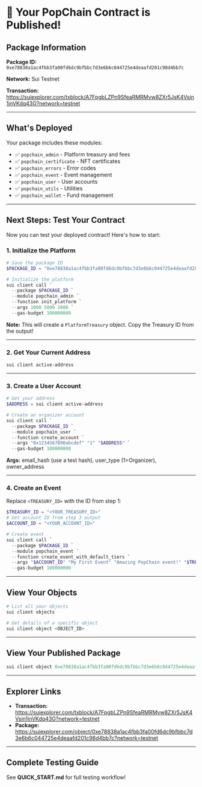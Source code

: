 # 🎉 Your PopChain Contract is Published!

## Package Information

**Package ID:** `0xe78838a1ac4fbb3fa00fd6dc9bfbbc7d3e6b6c044725e4deaafd201c98d4bb7c`

**Network:** Sui Testnet

**Transaction:** https://suiexplorer.com/txblock/A7FpgbLZPn9SfeaRMRMvw8ZXr5JsK4Vsin1inVKdq43G?network=testnet

---

## What's Deployed

Your package includes these modules:
- ✅ `popchain_admin` - Platform treasury and fees
- ✅ `popchain_certificate` - NFT certificates
- ✅ `popchain_errors` - Error codes
- ✅ `popchain_event` - Event management
- ✅ `popchain_user` - User accounts
- ✅ `popchain_utils` - Utilities
- ✅ `popchain_wallet` - Fund management

---

## Next Steps: Test Your Contract

Now you can test your deployed contract! Here's how to start:

### 1. Initialize the Platform

```powershell
# Save the package ID
$PACKAGE_ID = "0xe78838a1ac4fbb3fa00fd6dc9bfbbc7d3e6b6c044725e4deaafd201c98d4bb7c"

# Initialize the platform
sui client call `
  --package $PACKAGE_ID `
  --module popchain_admin `
  --function init_platform `
  --args 1000 5000 2000 `
  --gas-budget 100000000
```

**Note:** This will create a `PlatformTreasury` object. Copy the Treasury ID from the output!

---

### 2. Get Your Current Address

```powershell
sui client active-address
```

---

### 3. Create a User Account

```powershell
# Get your address
$ADDRESS = sui client active-address

# Create an organizer account
sui client call `
  --package $PACKAGE_ID `
  --module popchain_user `
  --function create_account `
  --args "0x1234567890abcdef" "1" "$ADDRESS" `
  --gas-budget 100000000
```

**Args:** email_hash (use a test hash), user_type (1=Organizer), owner_address

---

### 4. Create an Event

Replace `<TREASURY_ID>` with the ID from step 1:

```powershell
$TREASURY_ID = "<YOUR_TREASURY_ID>"
# Get account ID from step 3 output
$ACCOUNT_ID = "<YOUR_ACCOUNT_ID>"

# Create event
sui client call `
  --package $PACKAGE_ID `
  --module popchain_event `
  --function create_event_with_default_tiers `
  --args "$ACCOUNT_ID" "My First Event" "Amazing PopChain event!" "$TREASURY_ID" `
  --gas-budget 100000000
```

---

## View Your Objects

```powershell
# List all your objects
sui client objects

# Get details of a specific object
sui client object <OBJECT_ID>
```

---

## View Your Published Package

```powershell
sui client object 0xe78838a1ac4fbb3fa00fd6dc9bfbbc7d3e6b6c044725e4deaafd201c98d4bb7c
```

---

## Explorer Links

- **Transaction:** https://suiexplorer.com/txblock/A7FpgbLZPn9SfeaRMRMvw8ZXr5JsK4Vsin1inVKdq43G?network=testnet
- **Package:** https://suiexplorer.com/object/0xe78838a1ac4fbb3fa00fd6dc9bfbbc7d3e6b6c044725e4deaafd201c98d4bb7c?network=testnet

---

## Complete Testing Guide

See **QUICK_START.md** for full testing workflow!

